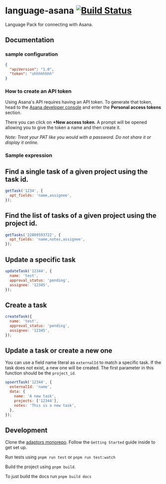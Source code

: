 # language-asana [![Build Status](https://travis-ci.org/OpenFn/language-asana.svg?branch=master)](https://travis-ci.org/OpenFn/language-asana)

Language Pack for connecting with Asana.

## Documentation

### sample configuration

```json
{
  "apiVersion": "1.0",
  "token": "shhhhhhhh"
}
```

### How to create an API token

Using Asana's API requires having an API token. To generate that token, head to
the [Asana developer console](https://app.asana.com/0/developer-console) and
enter the **Personal access tokens** section.

There you can click on **+New access token**. A prompt will be opened allowing
you to give the token a name and then create it.

_Note: Treat your PAT like you would with a password. Do not share it or display
it online._

### Sample expression

## Find a single task of a given project using the task id.

```js
getTask('1234', {
  opt_fields: 'name,assignee',
});
```

## Find the list of tasks of a given project using the project id.

```js
getTasks('22889593722', {
  opt_fields: 'name,notes,assignee',
});
```

## Update a specific task

```js
updateTask('12344', {
  name: 'test',
  approval_status: 'pending',
  assignee: '12345',
});
```

## Create a task

```js
createTask({
  name: 'test',
  approval_status: 'pending',
  assignee: '12345',
});
```

## Update a task or create a new one

You can use a field name literal as `externalId` to match a specific task. If
the task does not exist, a new one will be created. The first parameter in this
function should be the `project_id`.

```js
upsertTask('12344', {
  externalId: 'name',
  data: {
    name: 'A new task',
    projects: ['12344'],
    notes: 'This is a new task',
  },
});
```

## Development

Clone the [adaptors monorepo](https://github.com/OpenFn/adaptors). Follow the
`Getting Started` guide inside to get set up.

Run tests using `pnpm run test` or `pnpm run test:watch`

Build the project using `pnpm build`.

To just build the docs run `pnpm build docs`
